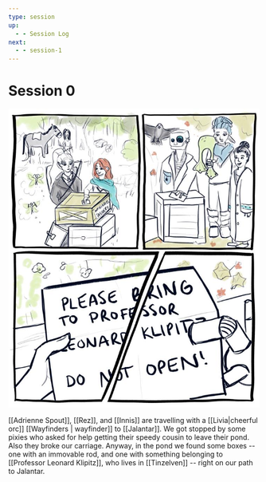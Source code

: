 ```yaml
---
type: session
up:
  - - Session Log
next:
  - - session-1
---
```


# Session 0
![](/assets/obsidian/comic%201.jpeg)

[[Adrienne Spout]], [[Rez]], and [[Innis]] are travelling with a [[Livia|cheerful orc]] [[Wayfinders | wayfinder]] to [[Jalantar]]. We got stopped by some pixies who asked for help getting their speedy cousin to leave their pond. Also they broke our carriage. Anyway, in the pond we found some boxes -- one with an immovable rod, and one with something belonging to [[Professor Leonard Klipitz]], who lives in [[Tinzelven]] -- right on our path to Jalantar.
